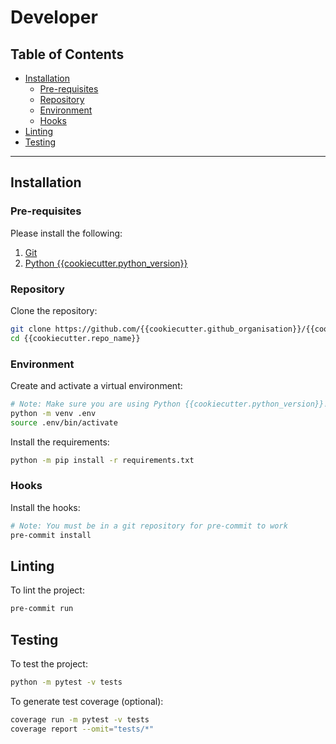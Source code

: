 # Developer

## Table of Contents

* [Installation](#installation)
    * [Pre-requisites](#pre-requisites)
    * [Repository](#repository)
    * [Environment](#environment)
    * [Hooks](#hooks)
* [Linting](#linting)
* [Testing](#testing)

---

## Installation

### Pre-requisites

Please install the following:

1. [Git](https://git-scm.com/book/en/v2/Getting-Started-Installing-Git)
2. [Python {{cookiecutter.python_version}}](https://www.python.org/downloads/)

### Repository

Clone the repository:

```bash
git clone https://github.com/{{cookiecutter.github_organisation}}/{{cookiecutter.repo_name}}
cd {{cookiecutter.repo_name}}
```

### Environment

Create and activate a virtual environment:

```bash
# Note: Make sure you are using Python {{cookiecutter.python_version}}!
python -m venv .env
source .env/bin/activate
```

Install the requirements:

```bash
python -m pip install -r requirements.txt
```

### Hooks

Install the hooks:

```bash
# Note: You must be in a git repository for pre-commit to work
pre-commit install
```

## Linting

To lint the project:

```bash
pre-commit run
```

## Testing

To test the project:

```bash
python -m pytest -v tests
```

To generate test coverage (optional):
```bash
coverage run -m pytest -v tests
coverage report --omit="tests/*"
```
